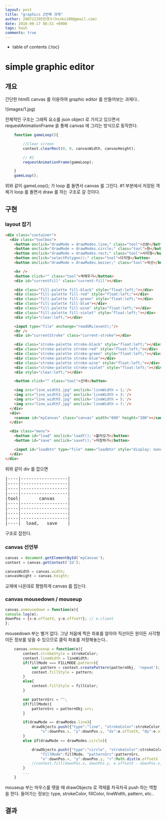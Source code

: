 ```yaml
---
layout: post
title: "graphics 2번째 과제"
author: 200721395한경수(hsnks100@gmail.com)
date: 2016-09-17 08:51 +0900
tags: hash
comments: true
---
```



* table of contents
{:toc}

# simple graphic editor

## 개요

간단한 html5 canvas 를 이용하여 graphic editor 를 만들어보는 과제다..

!(images/1.jpg)

전체적인 구조는 그래픽 요소를 json object 로 가지고 있으면서 requestAnimationFrame 을 통해 canvas 에 그리는 방식으로 동작한다.

``` javascript
    function gameLoop(){

        //Clear screen
        context.clearRect(0, 0, canvasWidth, canvasHeight);

        // #1
        requestAnimationFrame(gameLoop);

    }
    gameLoop();

```

위와 같이 gameLoop(); 가 loop 를 돌면서 canvas 를 그린다.  #1 부분에서 저장된 객체가 loop 를 돌면서 draw 를 하는 구조로 갈 것이다.

## 구현

### layout 잡기

``` html
<div class="container">
  <div class="toolbox">
    <button onclick="drawMode = drawModes.line;" class="tool">선분</button>
    <button onclick="drawMode = drawModes.circle;" class="tool">원</button>
    <button onclick="drawMode = drawModes.rect;" class="tool">사각형</button>
    <button onclick="selectPolygon();" class="tool">다각형</button>
    <button onclick="drawMode = drawModes.bezier;" class="tool">곡선</button>

    <hr />
    <button click="" class="tool">색채우기</button>
    <div id="currentFill" class="current-fill"></div>

    <div class="fill-palette fill-black" style="float:left;"></div>
    <div class="fill-palette fill-red" style="float:left;"></div>
    <div class="fill-palette fill-green" style="float:left;"></div>
    <div class="fill-palette fill-blue"></div>
    <div class="fill-palette fill-wine" style="float:left;"></div>
    <div class="fill-palette fill-violet" style="float:left;"></div>
    <div style="clear:left;"></div>

    <input type="file" onchange="readURL(event);"/>
    <hr />
    <div id="currentStroke" class="current-stroke"></div>

    <div class="stroke-palette stroke-black" style="float:left;"></div>
    <div class="stroke-palette stroke-red" style="float:left;"></div>
    <div class="stroke-palette stroke-green" style="float:left;"></div>
    <div class="stroke-palette stroke-blue"></div>
    <div class="stroke-palette stroke-wine" style="float:left;"></div>
    <div class="stroke-palette stroke-violet" style="float:left;"></div>
    <div style="clear:left;"></div>

    <button click="" class="tool">선색</button>

    <img src="line_width1.jpg" onclick='lineWidth = 1;'/>
    <img src="line_width3.jpg" onclick='lineWidth = 3;'/>
    <img src="line_width5.jpg" onclick='lineWidth = 5;'/>
    <img src="line_width7.jpg" onclick='lineWidth = 7;'/>
  </div>
  <div>
    <canvas id="myCanvas" class="canvas" width="600" height="200"></canvas>
  </div>

  <div class="menu"> 
    <button id="load" onclick='loadf();'>불러오기</button>
    <button id="save" onclick='savef();'>저장하기</button>

    <input id="loadbtn" type="file" name="loadbtn" style="display: none;" />
  </div> 
</div>
```

위와 같이 div 를 잡으면 

<pre>
|----|------------------|
|----|------------------|
|----|------------------|
|----|------------------|
|tool|       canvas     |
|----|------------------|
|----|------------------|
|----|------------------|
|----|------------------|
|----|  load,   save    |
</pre>

구조로 잡힌다.

### canvas 선언부

``` javascript
canvas = document.getElementById('myCanvas');
context = canvas.getContext('2d');

canvasWidth = canvas.width;
canvasHeight = canvas.height;

```

교재에 나온대로 평범하게 canvas 를 잡는다. 

### canvas mousedown / mouseup

``` javascript
canvas.onmousedown = function(e){
console.log(e);
downPos = {x:e.offsetX, y:e.offsetY}; // e.client 
};
```

mousedown 부는 별거 없다. 그냥 처음에 찍은 좌표를 알아야 직선이든 원이든 사각형이든 정보를 넣을 수 있으므로 클릭 좌표를 저장해놓는다..


``` javascript
    canvas.onmouseup = function(e){
        context.strokeStyle = strokeColor;
        context.lineWidth = lineWidth;
        if(fillMode === FILLMODE.pattern){
            var pattern = context.createPattern(patternObj, 'repeat');
            context.fillStyle = pattern;
        }
        else{
            context.fillStyle = fillColor;
        }

        var patternSrc = "";
        if(fillMode){
            patternSrc = patternObj.src;
        }

        if(drawMode == drawModes.line){
            drawObjects.push({"type":"line", "strokeColor":strokeColor, "fillColor":fillColor, "lineWidth":lineWidth,
                "x":downPos.x, "y":downPos.y, "dx":e.offsetX, "dy":e.offsetY});
        }
        else if(drawMode == drawModes.circle){

            drawObjects.push({"type":"circle", "strokeColor":strokeColor, "fillColor":fillColor, "lineWidth":lineWidth,
                "fillMode":fillMode, "patternSrc":patternSrc,
                "x":downPos.x, "y":downPos.y, "r":Math.dist(e.offsetX - downPos.x, e.offsetY - downPos.y)});
            //context.fill(downPos.x, downPos.y, e.offsetX - downPos.x, e.offsetY - downPos.y); 
        }
        ...
    }

```

mouseup 부는 마우스를 뗏을 때 drawObjects 로 객체를 차곡차곡 push 하는 역할을 한다. 들어가는 정보는 type, strokeColor, fillColor, lineWidth, pattern, etc..



## 결과






